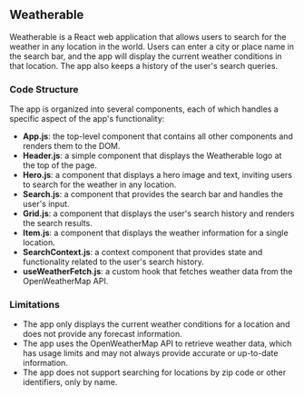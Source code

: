 ## Weatherable

Weatherable is a React web application that allows users to search for the weather in any location in the world. Users can enter a city or place name in the search bar, and the app will display the current weather conditions in that location. The app also keeps a history of the user's search queries.

### Code Structure

The app is organized into several components, each of which handles a specific aspect of the app's functionality:

- **App.js**: the top-level component that contains all other components and renders them to the DOM.
- **Header.js**: a simple component that displays the Weatherable logo at the top of the page.
- **Hero.js**: a component that displays a hero image and text, inviting users to search for the weather in any location.
- **Search.js**: a component that provides the search bar and handles the user's input.
- **Grid.js**: a component that displays the user's search history and renders the search results.
- **Item.js**: a component that displays the weather information for a single location.
- **SearchContext.js**: a context component that provides state and functionality related to the user's search history.
- **useWeatherFetch.js**: a custom hook that fetches weather data from the OpenWeatherMap API.


### Limitations

- The app only displays the current weather conditions for a location and does not provide any forecast information.
- The app uses the OpenWeatherMap API to retrieve weather data, which has usage limits and may not always provide accurate or up-to-date information.
- The app does not support searching for locations by zip code or other identifiers, only by name.
